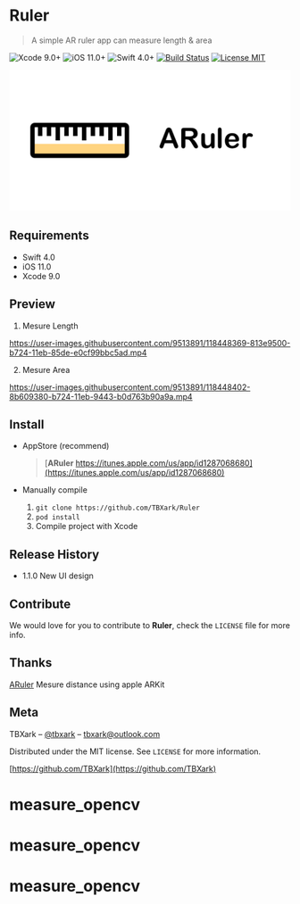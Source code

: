 # Ruler
> A simple AR ruler app can measure length &amp; area

![Xcode 9.0+](https://img.shields.io/badge/Xcode-9.0%2B-blue.svg)
![iOS 11.0+](https://img.shields.io/badge/iOS-11.0%2B-blue.svg)
![Swift 4.0+](https://img.shields.io/badge/Swift-4.0%2B-orange.svg)
[![Build Status](https://travis-ci.org/TBXark/Ruler.svg?branch=master)](https://travis-ci.org/TBXark/Ruler)
[![License MIT](https://img.shields.io/badge/license-MIT-green.svg?style=flat)](https://raw.githubusercontent.com/TBXark/TKRubberIndicator/master/LICENSE)

![](logo.png)


## Requirements

- Swift 4.0
- iOS 11.0
- Xcode 9.0


## Preview

1. Mesure Length 

https://user-images.githubusercontent.com/9513891/118448369-813e9500-b724-11eb-85de-e0cf99bbc5ad.mp4



2. Mesure Area 

https://user-images.githubusercontent.com/9513891/118448402-8b609380-b724-11eb-9443-b0d763b90a9a.mp4



## Install

- AppStore (recommend)

  > [**ARuler** https://itunes.apple.com/us/app/id1287068680](https://itunes.apple.com/us/app/id1287068680)


- Manually compile
  1.  `git clone https://github.com/TBXark/Ruler `
  2. `pod install`
  3. Compile project with Xcode


## Release History

* 1.1.0 New UI design


## Contribute

We would love for you to contribute to **Ruler**, check the ``LICENSE`` file for more info.

## Thanks
[ARuler](https://github.com/duzexu/ARuler) Mesure distance using apple ARKit


## Meta

TBXark – [@tbxark](https://twitter.com/tbxark) – tbxark@outlook.com

Distributed under the MIT license. See ``LICENSE`` for more information.

[https://github.com/TBXark](https://github.com/TBXark)

[swift-image]:https://img.shields.io/badge/swift-3.0-orange.svg
[swift-url]: https://swift.org/
[license-image]: https://img.shields.io/badge/License-MIT-blue.svg
[license-url]: LICENSE
[travis-image]: https://img.shields.io/travis/dbader/node-datadog-metrics/master.svg?style=flat-square
[travis-url]: https://travis-ci.org/dbader/node-datadog-metrics
[codebeat-image]: https://codebeat.co/badges/c19b47ea-2f9d-45df-8458-b2d952fe9dad
[codebeat-url]: https://codebeat.co/projects/github-com-vsouza-awesomeios-com
# measure_opencv
# measure_opencv
# measure_opencv

